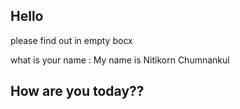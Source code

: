 ## Hello
please find out in empty bocx

what is your name : My name is Nitikorn Chumnankul
## How are you today??
